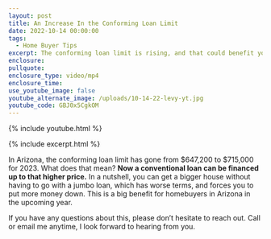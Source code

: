 ```yaml
---
layout: post
title: An Increase In the Conforming Loan Limit
date: 2022-10-14 00:00:00
tags:
  - Home Buyer Tips
excerpt: The conforming loan limit is rising, and that could benefit you greatly.
enclosure:
pullquote:
enclosure_type: video/mp4
enclosure_time:
use_youtube_image: false
youtube_alternate_image: /uploads/10-14-22-levy-yt.jpg
youtube_code: GBJ0x5CgkOM
---
```

{% include youtube.html %}

{% include excerpt.html %}

In Arizona, the conforming loan limit has gone from $647,200 to $715,000 for 2023. What does that mean? **Now a conventional loan can be financed up to that higher price.** In a nutshell, you can get a bigger house without having to go with a jumbo loan, which has worse terms, and forces you to put more money down. This is a big benefit for homebuyers in Arizona in the upcoming year.&nbsp;

If you have any questions about this, please don’t hesitate to reach out. Call or email me anytime, I look forward to hearing from you.